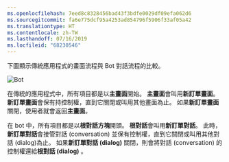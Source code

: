 ```yaml
---
ms.openlocfilehash: 7eed8c8328456bad43f3bdfe0029df09efa062d6
ms.sourcegitcommit: fa6e775dcf95a4253ad854796f5906f33af05a42
ms.translationtype: HT
ms.contentlocale: zh-TW
ms.lasthandoff: 07/16/2019
ms.locfileid: "68230546"
---
```

下圖顯示傳統應用程式的畫面流程與 Bot 對話流程的比較。 

![Bot](~/media/designing-bots/core/dialogs-screens.png)

在傳統的應用程式中，所有項目都是以**主畫面**開始。
**主畫面**會叫用**新訂單畫面**。
**新訂單畫面**會保有持控制權，直到它關閉或叫用其他畫面為止。 如果**新訂單畫面**關閉，使用者就會返回**主畫面**。

在 bot 中，所有項目都是以**根對話方塊**開頭。 **根對話**會叫用**新訂單對話**。 此時，**新訂單對話**會接管對話 (conversation) 並保有控制權，直到它關閉或叫用其他對話 (dialog)為止。 如果**新訂單對話 (dialog)** 關閉，則會將對話 (conversation) 的控制權還給**根對話 (dialog)** 。